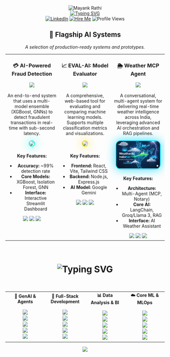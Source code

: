 <div align="center">
<img src="https://capsule-render.vercel.app/api?type=waving&color=gradient&customColorList=2,6,10,12,24&height=250&section=header&text=MAYANK%20RATHI&fontSize=70&fontColor=FFFFFF&animation=fadeIn&fontAlignY=40" alt="Mayank Rathi"/>
</div>

<div align="center">
<a href="https://git.io/typing-svg">
<img src="https://readme-typing-svg.demolab.com?font=Fira+Code&weight=600&size=24&duration=2500&pause=500&color=FF00FF&background=FFFFFF00&center=true&vCenter=true&width=1000&lines=Building+State-of-the-Art+Multi-Agent+Systems;Specializing+in+LangGraph+and+CrewAI+Orchestration;Architecting+Scalable+RAG+Pipelines+with+Vector+DBs;Transforming+Ideas+into+Production-Grade+AI+Solutions" alt="Typing SVG">
</a>
</div>

<div align="center">
<a href="https://www.linkedin.com/in/mayank-rathi-549b19223/" target="_blank"><img src="https://custom-icon-badges.demolab.com/badge/LINKEDIN-Connect-0077B5?style=flat-square&labelColor=0D1117&logo=linkedin&logoColor=0077B5" alt="LinkedIn"></a>
<a href="mailto:rathimayank.2005@gmail.com"><img src="https://custom-icon-badges.demolab.com/badge/HIRE_ME-Available-00FF00?style=flat-square&labelColor=0D1117&logo=rocket&logoColor=00FF00" alt="Hire Me"></a>
<img src="https://komarev.com/ghpvc/?username=rmayank-24&label=PROFILE+VIEWS&color=FF00FF&style=flat-square&labelColor=0D1117" alt="Profile Views">
</div>

<h2 align="center">🚀 Flagship AI Systems</h2>
<p align="center"><i>A selection of production-ready systems and prototypes.</i></p>

<table>
<tr>
<td width="33.3%" align="center" valign="top">
<h3 align="center">💳 AI-Powered Fraud Detection</h3>
<a href="https://github.com/rmayank-24/AI-POWERED-FRAUD-DETECTION-SYSTEM"><img src="https://img.shields.io/badge/STATUS-PRODUCTION_READY-00FF00?style=flat&labelColor=0D1117"></a>
<p>An end-to-end system that uses a multi-model ensemble (XGBoost, GNNs) to detect fraudulent transactions in real-time with sub-second latency.</p>
<a href="https://github.com/rmayank-24/AI-POWERED-FRAUD-DETECTION-SYSTEM">
<img src="https://github.com/user-attachments/assets/222e4765-ca0a-4986-8e56-4b70c2f3a13d" width="90%" style="border-radius: 15px; border: 2px solid #00FFE5; box-shadow: 0 0 30px rgba(0,255,229,0.8);">
</a>
<br><br>
<strong>Key Features:</strong>
<ul>
<li><strong>Accuracy:</strong> ~99% detection rate</li>
<li><strong>Core Models:</strong> XGBoost, Isolation Forest, GNN</li>
<li><strong>Interface:</strong> Interactive Streamlit Dashboard</li>
</ul>
<img src="https://img.shields.io/badge/Python-3776AB?style=flat-square&logo=python&logoColor=white">
<img src="https://img.shields.io/badge/PyTorch-EE4C2C?style=flat-square&logo=pytorch&logoColor=white">
<img src="https://img.shields.io/badge/Docker-2496ED?style=flat-square&logo=docker&logoColor=white">
</td>
<td width="33.3%" align="center" valign="top">
<h3 align="center">📈 EVAL-AI: Model Evaluator</h3>
<a href="https://github.com/rmayank-24/EVAL-AI"><img src="https://img.shields.io/badge/STATUS-LIVE_DEMO-FFD700?style=flat&labelColor=0D1117"></a>
<p>A comprehensive, web-based tool for evaluating and comparing machine learning models. Supports multiple classification metrics and visualizations.</p>
<a href="https://github.com/rmayank-24/EVAL-AI">
<img src="https://github.com/user-attachments/assets/e9d11d3e-0cbb-42d6-9e9a-52142a797b7b" width="90%" style="border-radius: 15px; border: 2px solid #FFD700; box-shadow: 0 0 30px rgba(255,215,0,0.8);">
</a>
<br><br>
<strong>Key Features:</strong>
<ul>
<li><strong>Frontend:</strong> React, Vite, Tailwind CSS</li>
<li><strong>Backend:</strong> Node.js, Express.js</li>
<li><strong>AI Model:</strong> Google Gemini</li>
</ul>
<img src="https://img.shields.io/badge/React-61DAFB?style=flat-square&logo=react&logoColor=black">
<img src="https://img.shields.io/badge/Node.js-339933?style=flat-square&logo=nodedotjs&logoColor=white">
<img src="https://img.shields.io/badge/Firebase-FFCA28?style=flat-square&logo=firebase&logoColor=black">
</td>
<td width="33.3%" align="center" valign="top">
<h3 align="center">🌦️ Weather MCP Agent</h3>
<a href="https://github.com/rmayank-24/Weather_MCP_Agent"><img src="https://img.shields.io/badge/STATUS-PROTOTYPE-00D9FF?style=flat&labelColor=0D1117"></a>
<p>A conversational, multi-agent system for delivering real-time weather intelligence across India, leveraging advanced AI orchestration and RAG pipelines.</p>
<a href="https://github.com/rmayank-24/Weather_MCP_Agent">
<img src="https://raw.githubusercontent.com/rmayank-24/Weather_MCP_Agent/main/images/banner.png" width="90%" style="border-radius: 15px; border: 2px solid #00D9FF; box-shadow: 0 0 30px rgba(0,217,255,0.8);">
</a>
<br><br>
<strong>Key Features:</strong>
<ul>
<li><strong>Architecture:</strong> Multi-Agent (MCP, Notary)</li>
<li><strong>Core AI:</strong> LangChain, Groq/Llama 3, RAG</li>
<li><strong>Interface:</strong> AI Weather Assistant</li>
</ul>
<img src="https://img.shields.io/badge/LangChain-1C1E26?style=flat-square&logo=langchain&logoColor=white">
<img src="https://img.shields.io/badge/Streamlit-FF4B4B?style=flat-square&logo=streamlit&logoColor=white">
<img src="https://img.shields.io/badge/FAISS-4A90E2?style=flat-square&logo=facebook&logoColor=white">
</td>
</tr>
</table>

<h1 align="center">
<img src="https://user-images.githubusercontent.com/74038190/213910845-af37a709-8995-40d6-be59-724526e3c3d7.gif" width="1000" height="3">
<br>
<img src="https://readme-typing-svg.demolab.com?font=Orbitron&weight=900&size=40&duration=1000&pause=1000&color=FF00FF&center=true&vCenter=true&width=1000&lines=TECHNOLOGY+ARSENAL" alt="Typing SVG">
<br>
<img src="https://user-images.githubusercontent.com/74038190/213910845-af37a709-8995-40d6-be59-724526e3c3d7.gif" width="1000" height="3">
</h1>

<div align="center">
<table>
<tr>
<td align="center" width="25%">
<strong>🤖 GenAI & Agents</strong><br><br>
<img src="https://img.shields.io/badge/LangGraph-Advanced-FF00FF?style=flat-square&logo=graphql&logoColor=white&labelColor=0D1117"><br>
<img src="https://img.shields.io/badge/LangChain-Expert-1C1E26?style=flat-square&logo=langchain&logoColor=white&labelColor=0D1117"><br>
<img src="https://img.shields.io/badge/CrewAI-Proficient-FFD700?style=flat-square&logo=probot&logoColor=white&labelColor=0D1117"><br>
<img src="https://img.shields.io/badge/OpenAI-Advanced-412991?style=flat-square&logo=openai&logoColor=white&labelColor=0D1117"><br>
<img src="https://img.shields.io/badge/Hugging_Face-Expert-FFD700?style=flat-square&logo=huggingface&logoColor=white&labelColor=0D1117">
</td>
<td align="center" width="25%">
<strong>💾 Full-Stack Development</strong><br><br>
<img src="https://img.shields.io/badge/React-Advanced-61DAFB?style=flat-square&logo=react&logoColor=black&labelColor=0D1117"><br>
<img src="https://img.shields.io/badge/TypeScript-Advanced-3178C6?style=flat-square&logo=typescript&logoColor=white&labelColor=0D1117"><br>
<img src="https://img.shields.io/badge/Node.js-Proficient-339933?style=flat-square&logo=nodedotjs&logoColor=white&labelColor=0D1117"><br>
<img src="https://img.shields.io/badge/Firebase-Advanced-FFCA28?style=flat-square&logo=firebase&logoColor=black&labelColor=0D1117"><br>
<img src="https://img.shields.io/badge/PostgreSQL-Advanced-4169E1?style=flat-square&logo=postgresql&logoColor=white&labelColor=0D1117">
</td>
<td align="center" width="25%">
<strong>📊 Data Analysis & BI</strong><br><br>
<img src="https://img.shields.io/badge/SQL-Expert-4479A1?style=flat-square&logo=mysql&logoColor=white&labelColor=0D1117"><br>
<img src="https://img.shields.io/badge/Tableau-Proficient-E97627?style=flat-square&logo=tableau&logoColor=white&labelColor=0D1117"><br>
<img src="https://img.shields.io/badge/Power_BI-Proficient-F2C811?style=flat-square&logo=powerbi&logoColor=black&labelColor=0D1117"><br>
<img src="https://img.shields.io/badge/Excel-Expert-217346?style=flat-square&logo=microsoftexcel&logoColor=white&labelColor=0D1117"><br>
<img src="https://img.shields.io/badge/Seaborn-Advanced-88d4df?style=flat-square&logo=seaborn&logoColor=white&labelColor=0D1117">
</td>
<td align="center" width="25%">
<strong>☁️ Core ML & MLOps</strong><br><br>
<img src="https://img.shields.io/badge/Python-Expert-3776AB?style=flat-square&logo=python&logoColor=white&labelColor=0D1117"><br>
<img src="https://img.shields.io/badge/PyTorch-Advanced-EE4C2C?style=flat-square&logo=pytorch&logoColor=white&labelColor=0D1117"><br>
<img src="https://img.shields.io/badge/TensorFlow-Expert-FF6F00?style=flat-square&logo=tensorflow&logoColor=white&labelColor=0D1117"><br>
<img src="https://img.shields.io/badge/Docker-Advanced-2496ED?style=flat-square&logo=docker&logoColor=white&labelColor=0D1117"><br>
<img src="https://img.shields.io/badge/AWS-Proficient-FF9900?style=flat-square&logo=amazonaws&logoColor=white&labelColor=0D1117">
</td>
</tr>
</table>
</div>

<div align="center">
<img src="https://capsule-render.vercel.app/api?type=waving&color=gradient&customColorList=2,6,12,20,30&height=150&section=footer&animation=twinkling&fontColor=00FFE5&fontSize=20&fontAlignY=80&desc=©%202025%20Mayank%20Rathi%20|%20Architecting%20the%20Age%20of%20Autonomous%20Intelligence&descAlign=50&descSize=18" />
</div>
